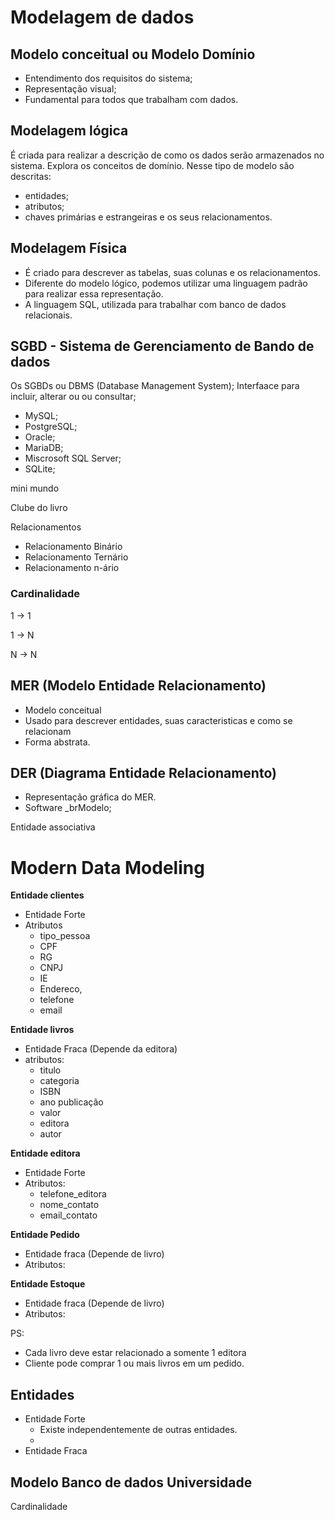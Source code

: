 # Modelagem de dados


## Modelo conceitual ou Modelo Domínio

- Entendimento dos requisitos do sistema;
- Representação visual;
- Fundamental para todos que trabalham com dados.

## Modelagem lógica

 É criada para realizar a descrição de como os dados serão armazenados no sistema. 
 Explora os conceitos de domínio. Nesse tipo de modelo são descritas:
 - entidades; 
 - atributos;
 - chaves primárias e estrangeiras e os seus relacionamentos.

## Modelagem Física

 - É criado para descrever as tabelas, suas colunas e os relacionamentos. 
 - Diferente do modelo lógico, podemos utilizar uma linguagem padrão para realizar essa representação.
 - A linguagem SQL, utilizada para trabalhar com banco de dados relacionais.


## SGBD - Sistema de Gerenciamento de Bando de dados 

Os SGBDs ou DBMS (Database Management System);
Interfaace para incluir, alterar ou ou consultar;

- MySQL;
- PostgreSQL;
- Oracle;
- MariaDB;
- Miscrosoft SQL Server;
- SQLite;



mini mundo

Clube do livro


Relacionamentos

- Relacionamento Binário
- Relacionamento Ternário
- Relacionamento n-ário

### Cardinalidade

1 -> 1

1 -> N

N -> N

## MER (Modelo Entidade Relacionamento)

- Modelo conceitual
- Usado para descrever entidades, suas caracteristicas e como se relacionam
- Forma abstrata.

## DER (Diagrama Entidade Relacionamento)

- Representação gráfica do MER.
- Software _brModelo;


Entidade associativa

# Modern Data Modeling



**Entidade clientes**

- Entidade Forte
- Atributos
    - tipo_pessoa
    - CPF
    - RG
    - CNPJ
    - IE
    - Endereco,
    - telefone
    - email

**Entidade livros**

- Entidade Fraca (Depende da editora)
- atributos:
    - titulo
    - categoria
    - ISBN
    - ano publicação
    - valor
    - editora
    - autor

**Entidade editora**

- Entidade Forte
- Atributos:
    - telefone_editora
    - nome_contato
    - email_contato

**Entidade Pedido**

- Entidade fraca (Depende de livro)
- Atributos:


**Entidade Estoque**
- Entidade fraca (Depende de livro)
- Atributos:

PS: 

- Cada livro deve estar relacionado a somente 1 editora
- Cliente pode comprar 1 ou mais livros em um pedido. 
## Entidades

- Entidade Forte
    - Existe independentemente de outras entidades.
    - 
- Entidade Fraca




## Modelo Banco de dados Universidade




Cardinalidade



